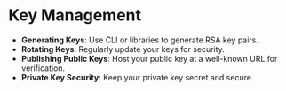 # Key Management

- **Generating Keys**: Use CLI or libraries to generate RSA key pairs.
- **Rotating Keys**: Regularly update your keys for security.
- **Publishing Public Keys**: Host your public key at a well-known URL for verification.
- **Private Key Security**: Keep your private key secret and secure. 